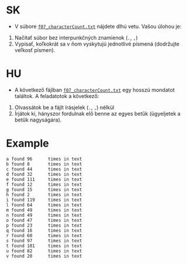 # SK
- V súbore [`f07_characterCount.txt`](https://github.com/SpsKnSK/api/blob/main/Exercies/16_files/f07_characterCount.txt) nájdete dlhú vetu. Vašou úlohou je:
1. Načítať súbor bez interpunkčných znamienok (`.`, `,`)
2. Vypísať, koľkokrát sa v ňom vyskytujú jednotlivé písmená (dodržujte veľkosť písmen).

# HU
- A következő fájlban [`f07_characterCount.txt`](https://github.com/SpsKnSK/api/blob/main/Exercies/16_files/f07_characterCount.txt) egy hosszú mondatot találtok. A feladatotok a következő:
1. Olvassátok be a fájlt írásjelek (`.`, `,`) nélkül
2. Írjátok ki, hányszor fordulnak elő benne az egyes betűk (ügyeljetek a betűk nagyságára).

# Example
```
a found 96      times in text
b found 8       times in text
c found 44      times in text
d found 32      times in text
e found 111     times in text
f found 12      times in text
g found 15      times in text
h found 2       times in text
i found 119     times in text
l found 64      times in text
m found 49      times in text
n found 49      times in text
o found 47      times in text
p found 23      times in text
q found 16      times in text
r found 60      times in text
s found 97      times in text
t found 101     times in text
u found 82      times in text
v found 20      times in text
```